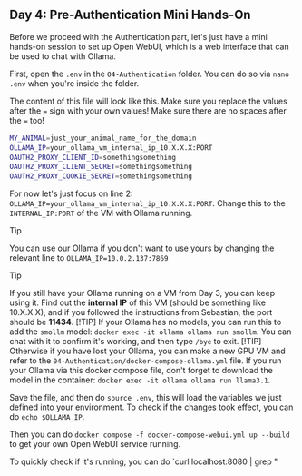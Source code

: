 ## Day 4: Pre-Authentication Mini Hands-On

Before we proceed with the Authentication part, let's just have a mini hands-on session to set up Open WebUI, which is a web interface that can be used to chat with Ollama.

First, open the  `.env` in the `04-Authentication` folder. You can do so via `nano .env` when you're inside the folder.

The content of this file will look like this. Make sure you replace the values after the `=` sign with your own values! Make sure there are no spaces after the `=` too!
```bash
MY_ANIMAL=just_your_animal_name_for_the_domain
OLLAMA_IP=your_ollama_vm_internal_ip_10.X.X.X:PORT
OAUTH2_PROXY_CLIENT_ID=somethingsomething
OAUTH2_PROXY_CLIENT_SECRET=somethingsomething
OAUTH2_PROXY_COOKIE_SECRET=somethingsomething
```
For now let's just focus on line 2: `OLLAMA_IP=your_ollama_vm_internal_ip_10.X.X.X:PORT`. Change this to the `INTERNAL_IP:PORT` of the VM with Ollama running.

>[!TIP]
>You can use our Ollama if you don't want to use yours by changing the relevant line to `OLLAMA_IP=10.0.2.137:7869`

>[!TIP]
>If you still have your Ollama running on a VM from Day 3, you can keep using it. Find out the **internal IP** of this VM (should be something like 10.X.X.X), and if you followed the instructions from Sebastian, the port should be **11434**.
>[!TIP]
>If your Ollama has no models, you can run this to add the `smollm` model: `docker exec -it ollama ollama run smollm`. You can chat with it to confirm it's working, and then type `/bye` to exit.
>[!TIP]
>Otherwise if you have lost your Ollama, you can make a new GPU VM and refer to the `04-Authentication/docker-compose-ollama.yml` file. If you run your Ollama via this docker compose file, don't forget to download the model in the container: `docker exec -it ollama ollama run llama3.1`.

Save the file, and then do `source .env`, this will load the variables we just defined into your environment. To check if the changes took effect, you can do `echo $OLLAMA_IP`.

Then you can do `docker compose -f docker-compose-webui.yml up --build` to get your own Open WebUI service running.

To quickly check if it's running, you can do `curl localhost:8080 | grep "<title>".

If you see something like this, then it should be working:
```bash
$ curl localhost:8080 | grep "<title>"
  % Total    % Received % Xferd  Average Speed   Time    Time     Time  Current
                                 Dload  Upload   Total   Spent    Left  Speed
100  5971  100  5971    0     0   968k      0 --:--:-- -<title>Open WebUI</title>
    0 --:--:-- --:--:-- --:--:-- 1166k
```

Stay tuned and look into the SOCKS proxy setup session and instructions if you want to use this interface via your browser!



## Day 4: Web App Example: OAuth + Open WebUI + Ollama

We have an example set up that you can visit here: https://foooauth.llmcloud24.bihealth.org/

# Pay attention to the screenshots and steps below!! Do not mess this up!!

# Step 1
![OAuth2 Proxy](../images/04-auth-1.png)

# Step 2
![Login using GitHub](../images/04-auth-2.png)

# Step 3 and 4: Two things happening here!! GRANT and only then AUTHORIZE!!
>[!IMPORTANT]
>Pay attention to grant access to the llmcloud24 organization before clicking the green Authorize button!
![Grant access to llmcloud24 organization and authorize your GitHub user](../images/04-auth-3b.png)

### What is happening here?

When you visit the demo page, you will reach the Nginx service. This Nginx service will then forward you to the oauth2-proxy service, which presents you with the choice to access our Open WebUI web service behind the gates via GitHub login. The oauth2-proxy will let GitHub handle the user authentication process and pass on the results to our Open WebUI service.

Here, we also restricted access to only GitHub accounts that are linked to the LLMCloud24 org, so we need to grant this permission first, before we try to authorize our user. Otherwise, they will not know that you are with the org and deny you access, as designed.

### How do we deploy them?

#### Pre-requisites:

If you intend to do this yourself, you will need the following things:
 - Request a subdomain for your VM from one of the BIH people
 - Create a New GitHub OAuth App here: https://github.com/settings/developers with the following settings:
   - Application Name: let's call it `oauth-YOUR_ANIMAL`
   - Homepage URL: `https://$yourAnimal.llmcloud24.bihealth.org/`
   - Authorization callback URL: `https://$yourAnimal.llmcloud24.bihealth.org/oauth2/callback`
   - You can leave the **Enable Device Flow** unchecked
 - After this, you can generate a **Client secrets**, make sure you note this down somewhere, or it will disappear! They are both mixtures of numbers and alphabets.
 - You can also find your **Client ID** on the same page, you need both of these.
 - In addition, generate a **cookie secret** that we will use later, so note it down somewhere: `openssl rand -hex 16`

Again, open up the `.env` file to update it with the new details.

Make sure you replace the values after the `=` sign with your own values! Make sure there are no spaces after the `=` too!
```bash
MY_ANIMAL=just_your_animal_name_for_the_domain
OLLAMA_IP=your_ollama_vm_internal_ip_10.X.X.X:PORT
OAUTH2_PROXY_CLIENT_ID=somethingsomething
OAUTH2_PROXY_CLIENT_SECRET=somethingsomething
OAUTH2_PROXY_COOKIE_SECRET=somethingsomething
```

After setting the values, save the file, and run `source .env` again. Then, you can run `docker compose -f docker-compose-oauth.yml up -d`.
